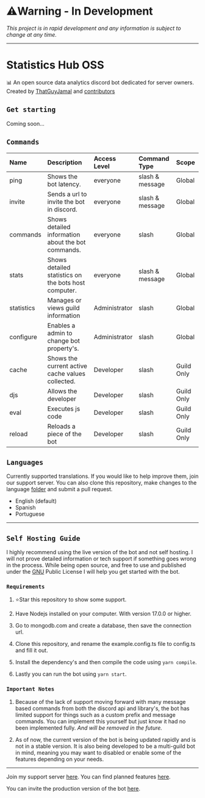 # ⚠️Warning - In Development

_This project is in rapid development and any information is subject to change at any time._

---

# Statistics Hub OSS

📊 An open source data analytics discord bot dedicated for server owners. Created by [ThatGuyJamal](https://github.com/ThatGuyJamal) and [contributors](./.github/contributors.md)

## `Get starting`

Coming soon...

## `Commands`

| Name       | Description                                          | Access Level  | Command Type    | Scope      |
| :--------- | :--------------------------------------------------- | :------------ | :-------------- | :--------- |
| ping       | Shows the bot latency.                               | everyone      | slash & message | Global     |
| invite     | Sends a url to invite the bot in discord.            | everyone      | slash & message | Global     |
| commands   | Shows detailed information about the bot commands.   | everyone      | slash           | Global     |
| stats      | Shows detailed statistics on the bots host computer. | everyone      | slash & message | Global     |
| statistics | Manages or views guild information                   | Administrator | slash           | Global     |
| configure  | Enables a admin to change bot property's.            | Administrator | slash           | Global     |
| cache      | Shows the current active cache values collected.     | Developer     | slash           | Guild Only |
| djs        | Allows the developer&#x20;                           | Developer     | slash           | Guild Only |
| eval       | Executes js code                                     | Developer     | slash           | Guild Only |
| reload     | Reloads a piece of the bot                           | Developer     | slash           | Guild Only |

## `Languages`

Currently supported translations. If you would like to help improve them, join our support server. You can also clone this repository, make changes to
the language [folder](./src/languages/) and submit a pull request.

- English (default)
- Spanish
- Portuguese

---

## `Self Hosting Guide`

I highly recommend using the live version of the bot and not self hosting. I will not prove detailed information or tech support
if something goes wrong in the process. While being open source, and free to use and published under the [GNU](./LICENSE) Public License I will help you get
started with the bot.

### `Requirements`

1.  ⭐Star this repository to show some support.

2.  Have Nodejs installed on your computer. With version 17.0.0 or higher.

3.  Go to mongodb.com and create a database, then save the connection url.

4.  Clone this repository, and rename the example.config.ts file to config.ts and fill it out.

5.  Install the dependency's and then compile the code using `yarn compile`.

6.  Lastly you can run the bot using `yarn start`.&#x20;

### `Important Notes`

1. Because of the lack of support moving forward with many message based commands from both the discord api and library's, the bot has limited support for things
   such as a custom prefix and message commands. You can implement this yourself but just know it had no been implemented fully. _And will be removed in the future._

2. As of now, the current version of the bot is being updated rapidly and is not in a stable version. It is also being developed to be a multi-guild bot in mind, meaning you may want to disabled or enable some of the features depending on your needs.

---

Join my support server [here](https://discord.com/invite/N79DZsm3m2). You can find planned features [here](./planned.md).

You can invite the production version of the bot [here](https://discord.com/api/oauth2/authorize?client_id=946398697254703174&permissions=415001496704&scope=bot%20applications.commands).

